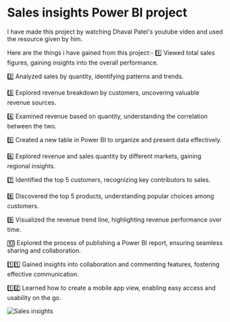 # Sales insights Power BI project
I have made this project by watching Dhaval Patel's youtube video  and used the resource given by him.

Here are the things i have gained from this project:-
1️⃣ Viewed total sales figures, gaining insights into the overall performance.

2️⃣ Analyzed sales by quantity, identifying patterns and trends.

3️⃣ Explored revenue breakdown by customers, uncovering valuable revenue sources.

4️⃣ Examined revenue based on quantity, understanding the correlation between the two.

5️⃣ Created a new table in Power BI to organize and present data effectively.

6️⃣ Explored revenue and sales quantity by different markets, gaining regional insights.

7️⃣ Identified the top 5 customers, recognizing key contributors to sales.

8️⃣ Discovered the top 5 products, understanding popular choices among customers.

9️⃣ Visualized the revenue trend line, highlighting revenue performance over time.

🔟 Explored the process of publishing a Power BI report, ensuring seamless sharing and collaboration.

1️⃣1️⃣ Gained insights into collaboration and commenting features, fostering effective communication.

1️⃣2️⃣ Learned how to create a mobile app view, enabling easy access and usability on the go.

![Sales insights](https://github.com/nnamansingh/sales-insights-data-analysis-project/assets/79014513/14a71fae-075a-48b8-b4c6-53839d86ff3f)
